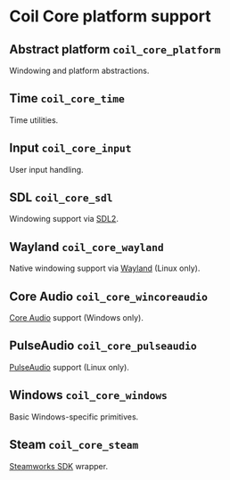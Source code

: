 # Coil Core platform support

## Abstract platform `coil_core_platform`

Windowing and platform abstractions.

## Time `coil_core_time`

Time utilities.

## Input `coil_core_input`

User input handling.

## SDL `coil_core_sdl`

Windowing support via [SDL2](https://www.libsdl.org/).

## Wayland `coil_core_wayland`

Native windowing support via [Wayland](https://wayland.freedesktop.org/) (Linux only).

## Core Audio `coil_core_wincoreaudio`

[Core Audio](https://learn.microsoft.com/en-us/windows/win32/api/_coreaudio/) support (Windows only).

## PulseAudio `coil_core_pulseaudio`

[PulseAudio](https://www.freedesktop.org/wiki/Software/PulseAudio/) support (Linux only).

## Windows `coil_core_windows`

Basic Windows-specific primitives.

## Steam `coil_core_steam`

[Steamworks SDK](https://partner.steamgames.com/doc/sdk) wrapper.
